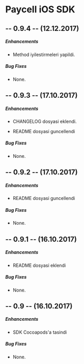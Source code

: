 Paycell iOS SDK
===============
## -- 0.9.4 -- (12.12.2017)

##### Enhancements

* Method iyilestirmeleri yapildi.

##### Bug Fixes

* None.

## -- 0.9.3 -- (17.10.2017)

##### Enhancements

* CHANGELOG dosyasi eklendi.
  
* README dosyasi guncellendi  

##### Bug Fixes

* None.  

## -- 0.9.2 -- (17.10.2017)

##### Enhancements

* README dosyasi guncellendi  

##### Bug Fixes

* None.  

## -- 0.9.1 -- (16.10.2017)

##### Enhancements

* README dosyasi eklendi 

##### Bug Fixes

* None.  

## -- 0.9 -- (16.10.2017)

##### Enhancements

* SDK Cocoapods'a tasindi

##### Bug Fixes

* None.  
